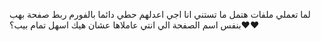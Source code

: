 لما تعملي ملفات هتمل ما تستني انا اجي اعدلهم حطي دائما بالفورم ربط صفحة بهب بنفس اسم الصفحة الي انتي عاملاها عشان هيك اسهل تمام بيب؟❤❤
